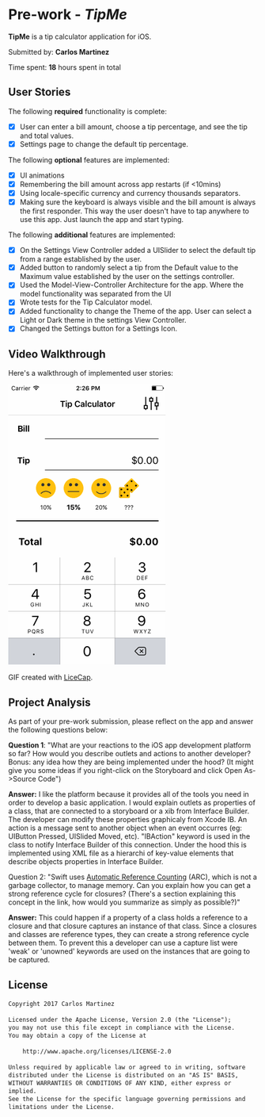 # Pre-work - *TipMe*

**TipMe** is a tip calculator application for iOS.

Submitted by: **Carlos Martinez**

Time spent: **18** hours spent in total

## User Stories

The following **required** functionality is complete:

* [X] User can enter a bill amount, choose a tip percentage, and see the tip and total values.
* [X] Settings page to change the default tip percentage.

The following **optional** features are implemented:
* [X] UI animations
* [X] Remembering the bill amount across app restarts (if <10mins)
* [X] Using locale-specific currency and currency thousands separators.
* [X] Making sure the keyboard is always visible and the bill amount is always the first responder. This way the user doesn't have to tap anywhere to use this app. Just launch the app and start typing.

The following **additional** features are implemented:
- [X] On the Settings View Controller added a UISlider to select the default tip from a range established by the user.
- [X] Added button to randomly select a tip from the Default value to the Maximum value established by the user on the settings controller.
- [X] Used the Model-View-Controller Architecture for the app.  Where the model functionality was separated from the UI
- [X] Wrote tests for the Tip Calculator model.
- [X] Added functionality to change the Theme of the app.  User can select a Light or Dark theme in the settings View Controller.
- [X] Changed the Settings button for a Settings Icon.

## Video Walkthrough 

Here's a walkthrough of implemented user stories:

<img src='https://github.com/carlo379/TipMe/blob/master/TipMe/Tipme%10%10%10.gif' title='Video Walkthrough' width='' alt='Video Walkthrough' />

GIF created with [LiceCap](http://www.cockos.com/licecap/).

## Project Analysis

As part of your pre-work submission, please reflect on the app and answer the following questions below:

**Question 1**: "What are your reactions to the iOS app development platform so far? How would you describe outlets and actions to another developer? Bonus: any idea how they are being implemented under the hood? (It might give you some ideas if you right-click on the Storyboard and click Open As->Source Code")

**Answer:** I like the platform because it provides all of the tools you need in order to develop a basic application.  I would explain outlets as properties of a class, that are connected to a storyboard or a xib from Interface Builder.  The developer can modify these properties graphicaly from Xcode IB.  An action is a message sent to another object when an event occurres (eg: UIButton Pressed, UISlided Moved, etc). "IBAction" keyword is used in the class to notify Interface Builder of this connection.  Under the hood this is implemented using XML file as a hierarchi of key-value elements that describe objects properties in Interface Builder.

Question 2: "Swift uses [Automatic Reference Counting](https://developer.apple.com/library/content/documentation/Swift/Conceptual/Swift_Programming_Language/AutomaticReferenceCounting.html#//apple_ref/doc/uid/TP40014097-CH20-ID49) (ARC), which is not a garbage collector, to manage memory. Can you explain how you can get a strong reference cycle for closures? (There's a section explaining this concept in the link, how would you summarize as simply as possible?)" 

**Answer:** This could happen if a property of a class holds a reference to a closure and that closure captures an instance of that class.  Since a closures and classes are reference types, they can create a strong reference cycle between them.  To prevent this a developer can use a capture list were 'weak' or 'unowned' keywords are used on the instances that are going to be captured.


## License

    Copyright 2017 Carlos Martinez

    Licensed under the Apache License, Version 2.0 (the "License");
    you may not use this file except in compliance with the License.
    You may obtain a copy of the License at

        http://www.apache.org/licenses/LICENSE-2.0

    Unless required by applicable law or agreed to in writing, software
    distributed under the License is distributed on an "AS IS" BASIS,
    WITHOUT WARRANTIES OR CONDITIONS OF ANY KIND, either express or implied.
    See the License for the specific language governing permissions and
    limitations under the License.
